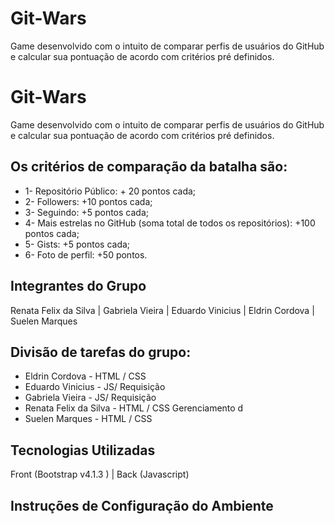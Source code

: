 # Git-Wars
Game desenvolvido com o intuito de comparar perfis de usuários do GitHub e calcular sua pontuação de acordo com critérios pré definidos.

# Git-Wars
Game desenvolvido com o intuito de comparar perfis de usuários do GitHub e calcular sua pontuação de acordo com critérios pré definidos.

## Os critérios de comparação da batalha são: 
- 1- Repositório Público: + 20 pontos cada;
- 2- Followers: +10 pontos cada;
- 3- Seguindo: +5 pontos cada;
- 4- Mais estrelas no GitHub (soma total de todos os repositórios): +100 pontos cada;
- 5- Gists: +5 pontos cada;
- 6- Foto de perfil: +50 pontos.

## Integrantes do Grupo
Renata Felix da Silva	 |   Gabriela Vieira   |   Eduardo Vinicius   |   Eldrin Cordova   |   Suelen Marques

## Divisão de tarefas do grupo: 
- Eldrin Cordova - HTML / CSS
- Eduardo Vinicius - JS/ Requisição
- Gabriela Vieira - JS/ Requisição
- Renata Felix da Silva - HTML / CSS Gerenciamento d
- Suelen Marques - HTML / CSS

## Tecnologias Utilizadas
Front (Bootstrap v4.1.3 ) |  Back (Javascript)

## Instruções de Configuração do Ambiente

